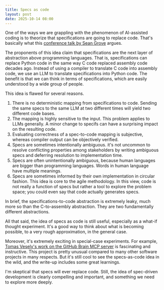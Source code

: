 ```yaml
---
title: Specs as code
layout: post 
date: 2025-10-14 08:00
---
```


One of the ways we are grappling with the phenomenon of AI-assisted coding is to theorize that specifications are going to replace code. That's basically what this [conference talk by Sean Grove](https://www.youtube.com/watch?v=8rABwKRsec4) argues.

The proponents of this idea claim that specifications are the next layer of abstraction above programming languages. That is, specifications can replace Python code in the same way C code replaced assembly code decades ago. Instead of using a compiler to translate C code into assembly code, we use an LLM to translate specifications into Python code. The benefit is that we can think in terms of specifications, which are easily understood by a wide group of people.

This idea is flawed for several reasons.

1. There is no deterministic mapping from specifications to code. Sending the same specs to the same LLM at two different times will yield two different code bases.
2. The mapping is highly sensitive to the input. This problem applies to LLMs generally. A minor change to specifs can have a surprising impact on the resulting code.
3. Evaluating correctness of a spec-to-code mapping is subjective, whereas compiler output can be objectively verified. 
4. Specs are sometimes intentionally ambiguous. it's not uncommon to resolve conflicting properties among stakeholders by writing ambiguous specs and deferring resolution to implementation time.
5. Specs are often unintentionally ambiguous, because human languages are bigger than programming languages. Words in human language have multiple meanings.
6. Specs are sometimes informed by their own implementation in circular fashion. This idea is core to the agile methodology. In this view, code is not really a function of specs but rather a tool to explore the problem space; you could even say that code actually generates specs.

In brief, the specifications-to-code abstraction is extremely leaky, much more so than the C-to-assembly abstraction. They are two fundamentally different abstractions. 

All that said, the idea of specs as code is still useful, especially as a what-if thought experiment. It's a good way to think about what is becoming possible, to a very rough approximation, in the general case.

Moreover, it's extremely exciting in special-case experiments. For example, [Tomas Vesely's work on the GitHub Brain MCP server](https://github.blog/ai-and-ml/generative-ai/spec-driven-development-using-markdown-as-a-programming-language-when-building-with-ai/) is fascinating and instructive. This project is pretty unusual compared to many other software projects in many respects. But it's still cool to see the specs-as-code idea in the wild, and the write-up includes some great learnings.

I'm skeptical that specs will ever replace code. Still, the idea of spec-driven development is clearly compelling and important, and something we need to explore more deeply.